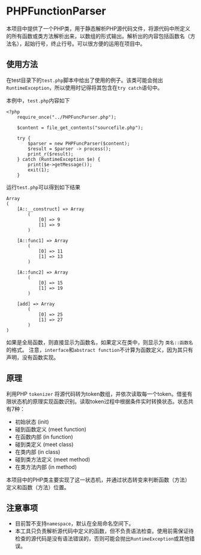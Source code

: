 # PHPFunctionParser
本项目中提供了一个PHP类，用于静态解析PHP源代码文件，将源代码中所定义的所有函数或类方法解析出来，以数组的形式输出。解析出的内容包括函数名（方法名），起始行号，终止行号。可以很方便的运用在项目中。

## 使用方法

在test目录下的`test.php`脚本中给出了使用的例子。该类可能会抛出`RuntimeException`，所以使用时记得将其包含在`try catch`语句中。

本例中，`test.php`内容如下

    <?php
        require_once("../PHPFuncParser.php");

        $content = file_get_contents("sourcefile.php");
        
        try {
            $parser = new PHPFuncParser($content);
            $result = $parser -> process();
            print_r($result);
        } catch (RuntimeException $e) {
            print($e->getMessage());
            exit(1);
        }

运行`test.php`可以得到如下结果

    Array
    (
        [A::__construct] => Array
            (
                [0] => 9
                [1] => 9
            )

        [A::func1] => Array
            (
                [0] => 11
                [1] => 13
            )

        [A::func2] => Array
            (
                [0] => 15
                [1] => 19
            )

        [add] => Array
            (
                [0] => 25
                [1] => 27
            )
    )

如果是全局函数，则直接显示为函数名，如果定义在类中，则显示为 `类名::函数名` 的格式。 注意，`interface`和`abstract function`不计算为函数定义，因为其只有声明，没有函数实现。

## 原理

利用PHP `tokenizer` 将源代码转为token数组，并依次读取每一个token。借鉴有限状态机的原理实现函数识别。读取token过程中根据条件实时转换状态。状态共有7种：

 - 初始状态 (init)
 - 碰到函数定义 (meet function)
 - 在函数内部 (in function)
 - 碰到类定义 (meet class)
 - 在类内部 (in class)
 - 碰到类方法定义 (meet method)
 - 在类方法内部 (in method)

本项目中的PHP类主要实现了这一状态机，并通过状态转变来判断函数（方法）定义和函数（方法）位置。

## 注意事项

 - 目前暂不支持`namespace`，默认在全局命名空间下。
 - 本工具只负责解析源代码中定义的函数，但不负责语法检查。使用前需保证待检查的源代码是没有语法错误的，否则可能会抛出`RuntimeException`或其他错误。
